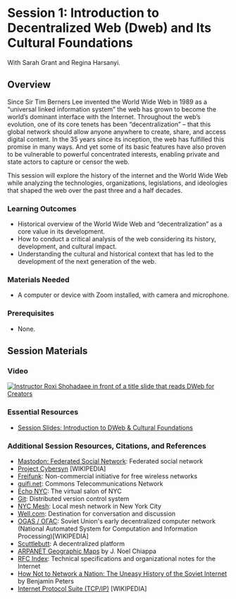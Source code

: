 # Session 1: Introduction to Decentralized Web (Dweb) and Its Cultural Foundations

With Sarah Grant and Regina Harsanyi.

## Overview

Since Sir Tim Berners Lee invented the World Wide Web in 1989 as a “universal linked information system” the web has grown to become the world’s dominant interface with the Internet. Throughout the web’s evolution, one of its core tenets has been “decentralization” – that this global network should allow anyone anywhere to create, share, and access digital content. In the 35 years since its inception, the web has fulfilled this promise in many ways. And yet some of its basic features have also proven to be vulnerable to powerful concentrated interests, enabling private and state actors to capture or censor the web.

This session will explore the history of the internet and the World Wide Web while analyzing the technologies, organizations, legislations, and ideologies that shaped the web over the past three and a half decades.

### Learning Outcomes

* Historical overview of the World Wide Web and “decentralization” as a core value in its development.
* How to conduct a critical analysis of the web considering its history, development, and cultural impact.
* Understanding the cultural and historical context that has led to the development of the next generation of the web.

### Materials Needed

* A computer or device with Zoom installed, with camera and microphone.

### Prerequisites

* None.

## Session Materials

### Video
[![Instructor Roxi Shohadaee in front of a title slide that reads DWeb for Creators](https://img.youtube.com/vi/ZAwWqI2AQ9U/0.jpg)](https://www.youtube.com/watch?v=ZAwWqI2AQ9U)


### Essential Resources

* [Session Slides: Introduction to DWeb & Cultural Foundations](./Slides%20-%20Intro%20to%20DWeb%20&%20Cultural%20Foundations.pdf)

### Additional Session Resources, Citations, and References

* [Mastodon: Federated Social Network](https://mastodon.social/explore): Federated social network
* [Project Cybersyn](https://en.wikipedia.org/wiki/Project_Cybersyn) \[WIKIPEDIA\]
* [Freifunk](https://freifunk.net/en/2022/06/battlemesh-v14-and-wcw-2022/): Non-commercial initiative for free wireless networks
* [guifi.net](https://guifi.net/en): Commons Telecommunications Network
* [Echo NYC](https://www.echonyc.com/): The virtual salon of NYC
* [Git](https://git-scm.com/): Distributed version control system
* [NYC Mesh](https://www.nycmesh.net/): Local mesh network in New York City
* [Well.com](https://www.well.com/): Destination for conversation and discussion
* [OGAS / ОГАС](https://en.wikipedia.org/wiki/OGAS): Soviet Union's early decentralized computer network (National Automated System for Computation and Information Processing)\[WIKIPEDIA\]
* [Scuttlebutt](https://www.scuttlebutt.nz/): A decentralized platform
* [ARPANET Geographic Maps](http://mercury.lcs.mit.edu/~jnc/tech/arpageo.html) by J. Noel Chiappa
* [RFC Index](https://www.rfc-editor.org/rfc-index-100a.html): Technical specifications and organizational notes for the Internet
* [How Not to Network a Nation: The Uneasy History of the Soviet Internet](https://direct.mit.edu/books/monograph/3470/How-Not-to-Network-a-NationThe-Uneasy-History-of) by Benjamin Peters
* [Internet Protocol Suite (TCP/IP)](https://en.wikipedia.org/wiki/Internet_protocol_suite) \[WIKIPEDIA\]
